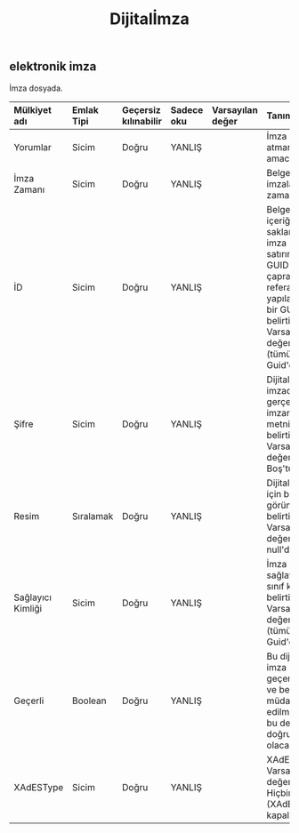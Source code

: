 ﻿---
title: Dijitalİmza
second_title: Aspose.Cells Cloud Documen
type: docs
url: /tr/specification/model/digitalsignature/
description: "Aspose.Cells Bulut modeli spesifikasyonu: DigitalSignature. Açma, oluşturma, düzenleme, bölme, birleştirme, karşılaştırma ve dönüştürme gibi özelliklerle Excel ve diğer elektronik tablo belgelerini zahmetsizce yönetin"
weight: 50
---
## **elektronik imza**

 İmza dosyada.

| Mülkiyet adı| Emlak Tipi| Geçersiz kılınabilir| Sadece oku| Varsayılan değer| Tanım|
|:- |:- |:- |:- |:- |:- |
| Yorumlar| Sicim| Doğru| YANLIŞ|| İmza atmanın amacı.|
| İmza Zamanı| Sicim| Doğru| YANLIŞ|| Belgenin imzalandığı zaman.|
| İD| Sicim| Doğru| YANLIŞ|| Belge içeriğinde saklanan imza satırının GUID'si ile çapraz referans yapılabilecek bir GUID belirtir. Varsayılan değer Boş (tümü sıfır) Guid'dir.|
| Şifre| Sicim| Doğru| YANLIŞ|| Dijital imzadaki gerçek imzanın metnini belirtir. Varsayılan değer Boş'tur.|
| Resim|Sıralamak<Byte> | Doğru| YANLIŞ|| Dijital imza için bir görüntü belirtir. Varsayılan değer null'dur.|
| Sağlayıcı Kimliği| Sicim| Doğru| YANLIŞ|| İmza sağlayıcının sınıf kimliğini belirtir. Varsayılan değer Boş (tümü sıfır) Guid'dir.|
| Geçerli| Boolean| Doğru| YANLIŞ||Bu dijital imza geçerliyse ve belgeye müdahale edilmemişse bu değer doğru olacaktır.|
| XAdESType| Sicim| Doğru| YANLIŞ|| XAdES türü. Varsayılan değer Hiçbiri'dir (XAdES kapalıdır).|

